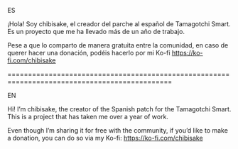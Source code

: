 ES

¡Hola! Soy chibisake, el creador del parche al español de Tamagotchi Smart. Es un proyecto que me ha llevado más de un año de trabajo.

Pese a que lo comparto de manera gratuita entre la comunidad, en caso de querer hacer una donación, podéis hacerlo por mi Ko-fi https://ko-fi.com/chibisake

==============================================================================================

EN

Hi! I’m chibisake, the creator of the Spanish patch for the Tamagotchi Smart. This is a project that has taken me over a year of work.

Even though I’m sharing it for free with the community, if you’d like to make a donation, you can do so via my Ko-fi: https://ko-fi.com/chibisake
